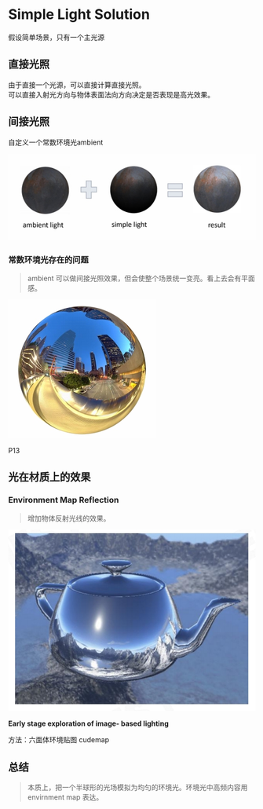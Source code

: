 # Simple Light Solution

假设简单场景，只有一个主光源    

## 直接光照

由于直接一个光源，可以直接计算直接光照。  
可以直接入射光方向与物体表面法向方向决定是否表现是高光效果。

## 间接光照   

自定义一个常数环境光ambient    

![](./assets/69-12-1.png)     

### 常数环境光存在的问题

> ambient 可以做间接光照效果，但会使整个场景统一变亮。看上去会有平面感。    

![](../assets/69-28-3.png)   

P13     
## 光在材质上的效果

### Environment Map Reflection

> 增加物体反射光线的效果。   

![](./assets/69-13-1.png)     

**Early stage exploration of image- based lighting**      

方法：六面体环境贴图 cudemap    

## 总结

> 本质上，把一个半球形的光场模拟为均匀的环境光。环境光中高频内容用 envirnment map 表达。 
